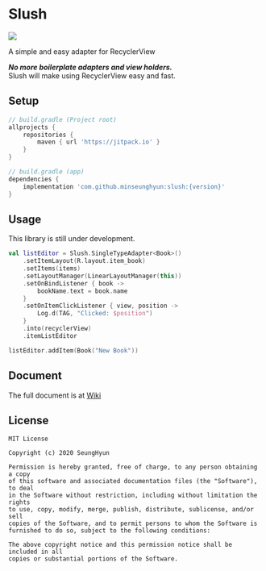 # Slush
[![](https://jitpack.io/v/MinSeungHyun/slush.svg)](https://jitpack.io/#MinSeungHyun/slush)

A simple and easy adapter for RecyclerView

***No more boilerplate adapters and view holders.***  
Slush will make using RecyclerView easy and fast.

## Setup
```groovy
// build.gradle (Project root)
allprojects {
    repositories {
        maven { url 'https://jitpack.io' }
    }
}
```

```groovy
// build.gradle (app)
dependencies {
    implementation 'com.github.minseunghyun:slush:{version}'
}
```

## Usage

This library is still under development.

```kotlin
val listEditor = Slush.SingleTypeAdapter<Book>()
    .setItemLayout(R.layout.item_book)
    .setItems(items)
    .setLayoutManager(LinearLayoutManager(this))
    .setOnBindListener { book ->
        bookName.text = book.name
    }
    .setOnItemClickListener { view, position ->
        Log.d(TAG, "Clicked: $position")
    }
    .into(recyclerView)
    .itemListEditor

listEditor.addItem(Book("New Book"))
```

## Document
The full document is at [Wiki](https://github.com/MinSeungHyun/slush/wiki)

## License
```
MIT License

Copyright (c) 2020 SeungHyun

Permission is hereby granted, free of charge, to any person obtaining a copy
of this software and associated documentation files (the "Software"), to deal
in the Software without restriction, including without limitation the rights
to use, copy, modify, merge, publish, distribute, sublicense, and/or sell
copies of the Software, and to permit persons to whom the Software is
furnished to do so, subject to the following conditions:

The above copyright notice and this permission notice shall be included in all
copies or substantial portions of the Software.
```
